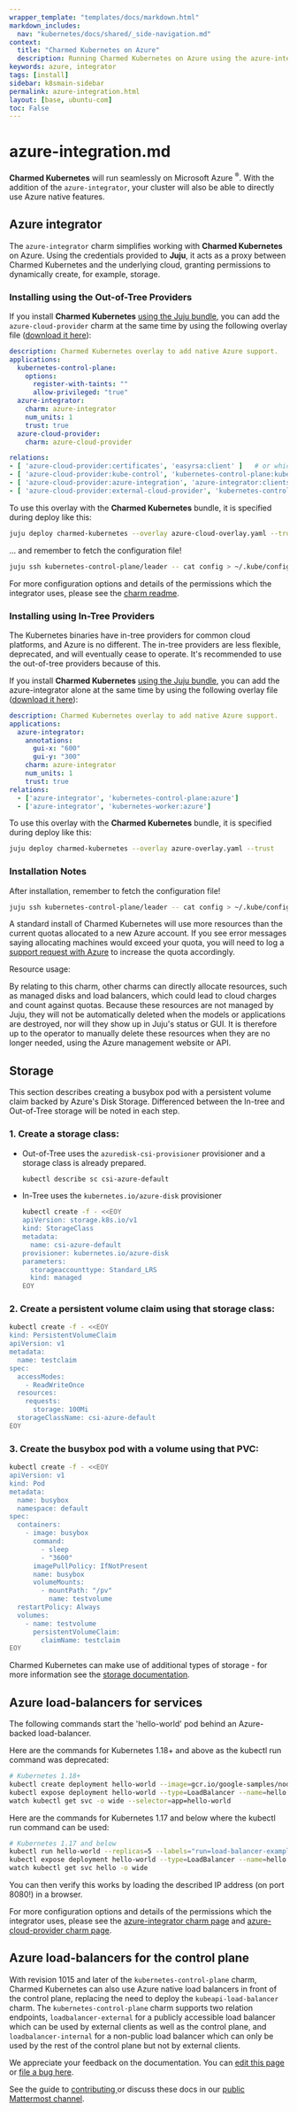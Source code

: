 ```yaml
---
wrapper_template: "templates/docs/markdown.html"
markdown_includes:
  nav: "kubernetes/docs/shared/_side-navigation.md"
context:
  title: "Charmed Kubernetes on Azure"
  description: Running Charmed Kubernetes on Azure using the azure-integrator.
keywords: azure, integrator
tags: [install]
sidebar: k8smain-sidebar
permalink: azure-integration.html
layout: [base, ubuntu-com]
toc: False
---
```

# azure-integration.md


**Charmed Kubernetes** will run seamlessly on Microsoft Azure <sup>&reg;</sup>.
With the addition of the `azure-integrator`, your cluster will also be able
to directly use Azure native features.


## Azure integrator

The `azure-integrator` charm simplifies working with **Charmed Kubernetes** on
Azure. Using the credentials provided to **Juju**, it acts as a proxy between
Charmed Kubernetes and the underlying cloud, granting permissions to
dynamically create, for example, storage.

### Installing using the Out-of-Tree Providers

If you install **Charmed Kubernetes** [using the Juju bundle][install],
you can add the `azure-cloud-provider` charm at the same time by using the following
overlay file ([download it here][asset-azure-cloud-overlay]):

```yaml
description: Charmed Kubernetes overlay to add native Azure support.
applications:
  kubernetes-control-plane:
    options:
      register-with-taints: ""
      allow-privileged: "true"
  azure-integrator:
    charm: azure-integrator
    num_units: 1
    trust: true
  azure-cloud-provider:
    charm: azure-cloud-provider

relations:
- [ 'azure-cloud-provider:certificates', 'easyrsa:client' ]   # or whichever application supplies cluster certs
- [ 'azure-cloud-provider:kube-control', 'kubernetes-control-plane:kube-control' ]
- [ 'azure-cloud-provider:azure-integration', 'azure-integrator:clients' ]
- [ 'azure-cloud-provider:external-cloud-provider', 'kubernetes-control-plane:external-cloud-provider' ]
```

To use this overlay with the **Charmed Kubernetes** bundle, it is specified
during deploy like this:

```bash
juju deploy charmed-kubernetes --overlay azure-cloud-overlay.yaml --trust
```

... and remember to fetch the configuration file!

```bash
juju ssh kubernetes-control-plane/leader -- cat config > ~/.kube/config
```

For more configuration options and details of the permissions which the
integrator uses, please see the [charm readme][azure-integrator].

### Installing using In-Tree Providers

The Kubernetes binaries have in-tree providers for common cloud platforms, 
and Azure is no different. The in-tree providers are less flexible, deprecated,
and will eventually cease to operate.  It's recommended to use the out-of-tree 
providers because of this.

If you install **Charmed Kubernetes** [using the Juju bundle][install],
you can add the azure-integrator alone at the same time by using the following
overlay file ([download it here][asset-azure-overlay]):

```yaml
description: Charmed Kubernetes overlay to add native Azure support.
applications:
  azure-integrator:
    annotations:
      gui-x: "600"
      gui-y: "300"
    charm: azure-integrator
    num_units: 1
    trust: true
relations:
  - ['azure-integrator', 'kubernetes-control-plane:azure']
  - ['azure-integrator', 'kubernetes-worker:azure']
  ```

To use this overlay with the **Charmed Kubernetes** bundle, it is specified
during deploy like this:

```bash
juju deploy charmed-kubernetes --overlay azure-overlay.yaml --trust
```

### Installation Notes

After installation, remember to fetch the configuration file!

```bash
juju ssh kubernetes-control-plane/leader -- cat config > ~/.kube/config
```

<div class="p-notification--information">
  <div class="p-notification__content">
    <p class="p-notification__message">A standard install of Charmed Kubernetes will use more resources than the current quotas allocated to a new Azure account. If you see error messages saying allocating machines would exceed your quota, you will need to log a <a href="https://docs.microsoft.com/en-us/azure/azure-portal/supportability/regional-quota-requests">support request with Azure</a> to increase the quota accordingly.</p>
  </div>
</div>

<div class="p-notification--caution is-inline">
  <div class="p-notification__content">
    <span class="p-notification__title">Resource usage:</span>
    <p class="p-notification__message">By relating to this charm, other charms can directly allocate resources, such
    as managed disks and load balancers, which could lead to cloud charges and
    count against quotas. Because these resources are not managed by Juju, they
    will not be automatically deleted when the models or applications are
    destroyed, nor will they show up in Juju's status or GUI. It is therefore up
    to the operator to manually delete these resources when they are no longer
    needed, using the Azure management website or API.</p>
  </div>
</div>

## Storage

This section describes creating a busybox pod with a persistent volume claim
backed by Azure's Disk Storage. Differenced between the In-tree and Out-of-Tree 
storage will be noted in each step.

### 1. Create a storage class:
* Out-of-Tree uses the `azuredisk-csi-provisioner` provisioner and a
  storage class is already prepared.

  ```bash
  kubectl describe sc csi-azure-default
  ```
* In-Tree uses the `kubernetes.io/azure-disk` provisioner
  ```bash
  kubectl create -f - <<EOY
  apiVersion: storage.k8s.io/v1
  kind: StorageClass
  metadata:
    name: csi-azure-default
  provisioner: kubernetes.io/azure-disk
  parameters:
    storageaccounttype: Standard_LRS
    kind: managed
  EOY
  ```

### 2. Create a persistent volume claim using that storage class:

```bash
kubectl create -f - <<EOY
kind: PersistentVolumeClaim
apiVersion: v1
metadata:
  name: testclaim
spec:
  accessModes:
    - ReadWriteOnce
  resources:
    requests:
      storage: 100Mi
  storageClassName: csi-azure-default
EOY
```

### 3. Create the busybox pod with a volume using that PVC:

```bash
kubectl create -f - <<EOY
apiVersion: v1
kind: Pod
metadata:
  name: busybox
  namespace: default
spec:
  containers:
    - image: busybox
      command:
        - sleep
        - "3600"
      imagePullPolicy: IfNotPresent
      name: busybox
      volumeMounts:
        - mountPath: "/pv"
          name: testvolume
  restartPolicy: Always
  volumes:
    - name: testvolume
      persistentVolumeClaim:
        claimName: testclaim
EOY
```

Charmed Kubernetes can make use of additional types of storage - for more
information see the [storage documentation][storage].

## Azure load-balancers for services

The following commands start the 'hello-world' pod behind an Azure-backed
load-balancer.

Here are the commands for Kubernetes 1.18+ and above as the kubectl run command was deprecated:

```bash
# Kubernetes 1.18+
kubectl create deployment hello-world --image=gcr.io/google-samples/node-hello:1.0 --port=8080
kubectl expose deployment hello-world --type=LoadBalancer --name=hello
watch kubectl get svc -o wide --selector=app=hello-world
```

Here are the commands for Kubernetes 1.17 and below where the kubectl run command can be used:

```bash
# Kubernetes 1.17 and below
kubectl run hello-world --replicas=5 --labels="run=load-balancer-example" --image=gcr.io/google-samples/node-hello:1.0  --port=8080
kubectl expose deployment hello-world --type=LoadBalancer --name=hello
watch kubectl get svc hello -o wide
```

You can then verify this works by loading the described IP address (on port
8080!) in a browser.

For more configuration options and details of the permissions which the integrator uses,
please see the [azure-integrator charm page][azure-integrator] and 
[azure-cloud-provider charm page][azure-cloud-provider].

## Azure load-balancers for the control plane

With revision 1015 and later of the `kubernetes-control-plane` charm, Charmed
Kubernetes can also use Azure native load balancers in front of the control
plane, replacing the need to deploy the `kubeapi-load-balancer` charm. The
`kubernetes-control-plane` charm supports two relation endpoints, `loadbalancer-external`
for a publicly accessible load balancer which can be used by external clients as
well as the control plane, and `loadbalancer-internal` for a non-public load
balancer which can only be used by the rest of the control plane but not by
external clients.

<!-- LINKS -->

[asset-azure-overlay]: https://raw.githubusercontent.com/charmed-kubernetes/bundle/main/overlays/azure-overlay.yaml
[asset-azure-cloud-overlay]: https://raw.githubusercontent.com/charmed-kubernetes/bundle/main/overlays/azure-cloud-overlay.yaml

[storage]: /kubernetes/docs/storage
[azure-cloud-provider]: https://charmhub.io/azure-cloud-provider/docs
[azure-integrator]: https://charmhub.io/azure-integrator/docs

[install]: /kubernetes/docs/install-manual

<!-- FEEDBACK -->
<div class="p-notification--information">
  <div class="p-notification__content">
    <p class="p-notification__message">We appreciate your feedback on the documentation. You can
    <a href="https://github.com/charmed-kubernetes/kubernetes-docs/edit/main/pages/k8s/azure-integration.md" >edit this page</a>
    or
    <a href="https://github.com/charmed-kubernetes/kubernetes-docs/issues/new">file a bug here</a>.</p>
    <p>See the guide to <a href="/kubernetes/docs/how-to-contribute"> contributing </a> or discuss these docs in our <a href="https://chat.charmhub.io/charmhub/channels/kubernetes"> public Mattermost channel</a>.</p>
  </div>
</div>


